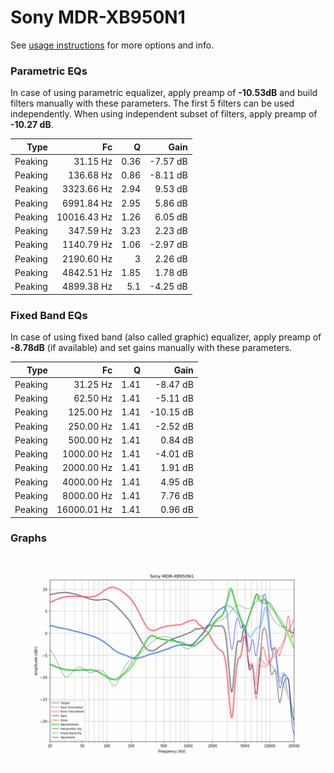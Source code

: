 # Sony MDR-XB950N1
See [usage instructions](https://github.com/jaakkopasanen/AutoEq#usage) for more options and info.

### Parametric EQs
In case of using parametric equalizer, apply preamp of **-10.53dB** and build filters manually
with these parameters. The first 5 filters can be used independently.
When using independent subset of filters, apply preamp of **-10.27 dB**.

| Type    | Fc          |    Q | Gain     |
|--------:|------------:|-----:|---------:|
| Peaking | 31.15 Hz    | 0.36 | -7.57 dB |
| Peaking | 136.68 Hz   | 0.86 | -8.11 dB |
| Peaking | 3323.66 Hz  | 2.94 | 9.53 dB  |
| Peaking | 6991.84 Hz  | 2.95 | 5.86 dB  |
| Peaking | 10016.43 Hz | 1.26 | 6.05 dB  |
| Peaking | 347.59 Hz   | 3.23 | 2.23 dB  |
| Peaking | 1140.79 Hz  | 1.06 | -2.97 dB |
| Peaking | 2190.60 Hz  | 3    | 2.26 dB  |
| Peaking | 4842.51 Hz  | 1.85 | 1.78 dB  |
| Peaking | 4899.38 Hz  | 5.1  | -4.25 dB |

### Fixed Band EQs
In case of using fixed band (also called graphic) equalizer, apply preamp of **-8.78dB**
(if available) and set gains manually with these parameters.

| Type    | Fc          |    Q | Gain      |
|--------:|------------:|-----:|----------:|
| Peaking | 31.25 Hz    | 1.41 | -8.47 dB  |
| Peaking | 62.50 Hz    | 1.41 | -5.11 dB  |
| Peaking | 125.00 Hz   | 1.41 | -10.15 dB |
| Peaking | 250.00 Hz   | 1.41 | -2.52 dB  |
| Peaking | 500.00 Hz   | 1.41 | 0.84 dB   |
| Peaking | 1000.00 Hz  | 1.41 | -4.01 dB  |
| Peaking | 2000.00 Hz  | 1.41 | 1.91 dB   |
| Peaking | 4000.00 Hz  | 1.41 | 4.95 dB   |
| Peaking | 8000.00 Hz  | 1.41 | 7.76 dB   |
| Peaking | 16000.01 Hz | 1.41 | 0.96 dB   |

### Graphs
![](./Sony%20MDR-XB950N1.png)